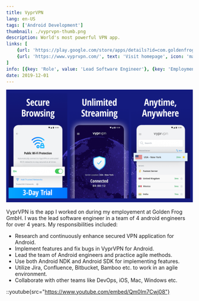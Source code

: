 ```yaml
---
title: VyprVPN
lang: en-US
tags: ['Android Development']
thumbnail: ./vyprvpn-thumb.png
description: World's most powerful VPN app.
links: [
    {url: 'https://play.google.com/store/apps/details?id=com.goldenfrog.vyprvpn.app', text: 'Get it on Google Play', icon: 'mdi:google-play'}, 
    {url: 'https://www.vyprvpn.com/', text: 'Visit homepage', icon: 'material-symbols:home-outline'}
]
info: [{key: 'Role', value: 'Lead Software Engineer'}, {key: 'Employment', value: 'Golden Frog GmbH and Powerhouse Management Inc., TX, USA'}, {key: 'Skills involved', value: ['Android SDK', 'Custom View Development', 'Performance Analysis', 'Android NDK Development', 'Continuous Integration']}, {key: 'Tech used', value: ['Java', 'Kotlin', 'Android SDK', 'Android NDK', 'Bamboo', 'Performance Monitor']}]
date: 2019-12-01
---
```

![An image](/vyprvpn.png)

VyprVPN is the app I worked on during my employement at Golden Frog GmbH. I was the lead software engineer in a team of 4 android engineers for over 4 years. My responsibilities included:
- Research and continuously enhance secured VPN application for Android.
- Implement features and fix bugs in VyprVPN for Android.
- Lead the team of Android engineers and practice agile methods.
- Use both Android NDK and Android SDK for implementing features.
- Utilize Jira, Confluence, Bitbucket, Bamboo etc. to work in an agile environment. 
- Collaborate with other teams like DevOps, iOS, Mac, Windows etc.

::youtube{src="https://www.youtube.com/embed/Qm0lm7Cwj08"}
